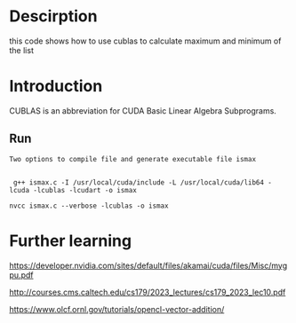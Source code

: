 # Descirption

this code shows how to use cublas to calculate maximum and minimum of the list


# Introduction

CUBLAS is an abbreviation for CUDA Basic Linear Algebra Subprograms.


## Run

```
Two options to compile file and generate executable file ismax


 g++ ismax.c -I /usr/local/cuda/include -L /usr/local/cuda/lib64 -lcuda -lcublas -lcudart -o ismax

```

```
nvcc ismax.c --verbose -lcublas -o ismax 
```


# Further learning

https://developer.nvidia.com/sites/default/files/akamai/cuda/files/Misc/mygpu.pdf

http://courses.cms.caltech.edu/cs179/2023_lectures/cs179_2023_lec10.pdf

https://www.olcf.ornl.gov/tutorials/opencl-vector-addition/
